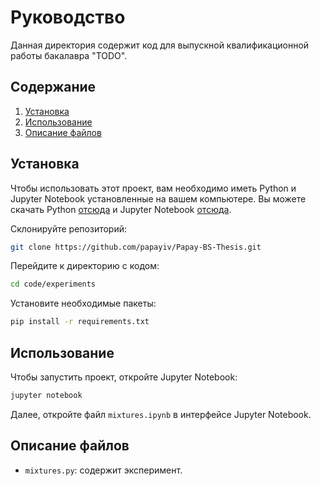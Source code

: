 # Руководство

Данная директория содержит код для выпускной квалификационной работы бакалавра "TODO".

## Содержание
1. [Установка](#installation)
2. [Использование](#usage)
3. [Описание файлов](#files-description)

## Установка <a name="installation"></a>
Чтобы использовать этот проект, вам необходимо иметь Python и Jupyter Notebook установленные на вашем компьютере. Вы можете скачать Python [отсюда](https://www.python.org/downloads/) и Jupyter Notebook [отсюда](https://jupyter.org/install).

Склонируйте репозиторий:
```bash
git clone https://github.com/papayiv/Papay-BS-Thesis.git
```

Перейдите к директорию с кодом:
```bash
cd code/experiments
```

Установите необходимые пакеты:
```bash
pip install -r requirements.txt
```

## Использование <a name="usage"></a>
Чтобы запустить проект, откройте Jupyter Notebook:
```bash
jupyter notebook
```
Далее, откройте файл `mixtures.ipynb` в интерфейсе Jupyter Notebook.

## Описание файлов <a name="files-description"></a>

- `mixtures.py`: содержит эксперимент.
